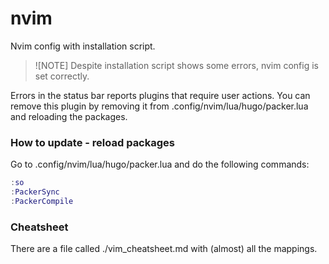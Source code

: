 # nvim

Nvim config with installation script.

> ![NOTE]
> Despite installation script shows some errors,
> nvim config is set correctly.

Errors in the status bar reports plugins that require
user actions. You can remove this plugin by removing it
from .config/nvim/lua/hugo/packer.lua and reloading the
packages.

### How to update - reload packages

Go to .config/nvim/lua/hugo/packer.lua and do the following
commands:

```lua
:so
:PackerSync
:PackerCompile
```

### Cheatsheet

There are a file called ./vim_cheatsheet.md with (almost) all the mappings.
